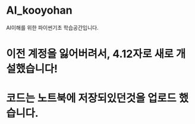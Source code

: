 # AI_kooyohan
AI이해를 위한 파이썬기초 학습공간입니다. 
# 이전 계정을 잃어버려서, 4.12자로 새로 개설했습니다!
# 코드는 노트북에 저장되있던것을 업로드 했습니다.
